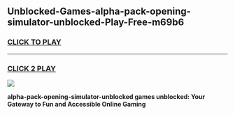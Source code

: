 
## Unblocked-Games-alpha-pack-opening-simulator-unblocked-Play-Free-m69b6
<h3>
<a href="https://premium76.site?title=alpha-pack-opening-simulator-unblocked&ref=18A1">CLICK TO PLAY</a></h3>
<hr>

<h3>
<a href="https://premium76.site?title=alpha-pack-opening-simulator-unblocked&ref=18A1">CLICK 2 PLAY</a>
  
</h3>

<a href="https://premium76.site?title=alpha-pack-opening-simulator-unblocked&ref=18A1"><img src="https://clearcache.store/games.png"></a>


**alpha-pack-opening-simulator-unblocked games unblocked: Your Gateway to Fun and Accessible Online Gaming**

